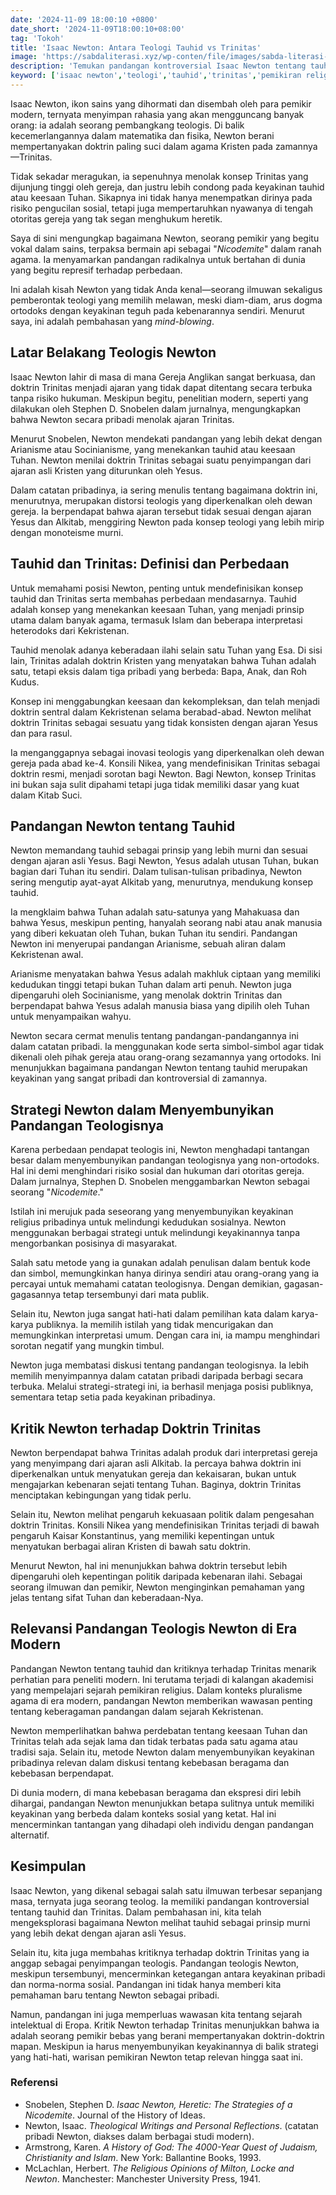 ```yaml
---
date: '2024-11-09 18:00:10 +0800'
date_short: '2024-11-09T18:00:10+08:00'
tag: 'Tokoh'
title: 'Isaac Newton: Antara Teologi Tauhid vs Trinitas'
image: 'https://sabdaliterasi.xyz/wp-conten/file/images/sabda-literasi-isaac-newton-antara-teologi-tauhid-vs-trinitas.jpg'
description: 'Temukan pandangan kontroversial Isaac Newton tentang tauhid dan Trinitas, serta dampaknya pada pemikiran religius modern yang belum Anda ketahui.'
keyword: ['isaac newton','teologi','tauhid','trinitas','pemikiran religius','monoteisme','kritik trinitas','nicodemite','sejarah kekristenan','ajaran yesus','agama newton','newton dan islam','teologi newton','teologi tauhid','anti-trinitarianisme','konsep tauhid','trinitas kristen','kontroversi teologi','pandangan teologi newton','socinianisme','arianisme','sejarah doktrin trinitas','stephen d. snobelen','teologi kristen heterodoks','newton anti-trinitarian','teologi monoteisme','pandangan religius newton','pemikiran teologis newton','perbedaan tauhid dan trinitas','doktrin konsili nikea','keesaan tuhan','sejarah pemikiran religius','kebebasan beragama','ortodoksi gereja','pandangan alternatif kristen','warisan intelektual eropa']
---
```

<p>Isaac Newton, ikon sains yang dihormati dan disembah oleh para pemikir modern, ternyata menyimpan rahasia yang akan mengguncang banyak orang: ia adalah seorang pembangkang teologis. Di balik kecemerlangannya dalam matematika dan fisika, Newton berani mempertanyakan doktrin paling suci dalam agama Kristen pada zamannya—Trinitas.</p><p>Tidak sekadar meragukan, ia sepenuhnya menolak konsep Trinitas yang dijunjung tinggi oleh gereja, dan justru lebih condong pada keyakinan tauhid atau keesaan Tuhan. Sikapnya ini tidak hanya menempatkan dirinya pada risiko pengucilan sosial, tetapi juga mempertaruhkan nyawanya di tengah otoritas gereja yang tak segan menghukum heretik.</p><p>Saya di sini mengungkap bagaimana Newton, seorang pemikir yang begitu vokal dalam sains, terpaksa bermain api sebagai "<em>Nicodemite</em>" dalam ranah agama. Ia menyamarkan pandangan radikalnya untuk bertahan di dunia yang begitu represif terhadap perbedaan.</p><p>Ini adalah kisah Newton yang tidak Anda kenal—seorang ilmuwan sekaligus pemberontak teologi yang memilih melawan, meski diam-diam, arus dogma ortodoks dengan keyakinan teguh pada kebenarannya sendiri. Menurut saya, ini adalah pembahasan yang <em>mind-blowing</em>.</p><h2><strong>Latar Belakang Teologis Newton</strong></h2><p>Isaac Newton lahir di masa di mana Gereja Anglikan sangat berkuasa, dan doktrin Trinitas menjadi ajaran yang tidak dapat ditentang secara terbuka tanpa risiko hukuman. Meskipun begitu, penelitian modern, seperti yang dilakukan oleh Stephen D. Snobelen dalam jurnalnya, mengungkapkan bahwa Newton secara pribadi menolak ajaran Trinitas.</p><p>Menurut Snobelen, Newton mendekati pandangan yang lebih dekat dengan Arianisme atau Socinianisme, yang menekankan tauhid atau keesaan Tuhan. Newton menilai doktrin Trinitas sebagai suatu penyimpangan dari ajaran asli Kristen yang diturunkan oleh Yesus.</p><p>Dalam catatan pribadinya, ia sering menulis tentang bagaimana doktrin ini, menurutnya, merupakan distorsi teologis yang diperkenalkan oleh dewan gereja. Ia berpendapat bahwa ajaran tersebut tidak sesuai dengan ajaran Yesus dan Alkitab, menggiring Newton pada konsep teologi yang lebih mirip dengan monoteisme murni.</p><h2><strong>Tauhid dan Trinitas: Definisi dan Perbedaan</strong></h2><p>Untuk memahami posisi Newton, penting untuk mendefinisikan konsep tauhid dan Trinitas serta membahas perbedaan mendasarnya. Tauhid adalah konsep yang menekankan keesaan Tuhan, yang menjadi prinsip utama dalam banyak agama, termasuk Islam dan beberapa interpretasi heterodoks dari Kekristenan.</p><p>Tauhid menolak adanya keberadaan ilahi selain satu Tuhan yang Esa. Di sisi lain, Trinitas adalah doktrin Kristen yang menyatakan bahwa Tuhan adalah satu, tetapi eksis dalam tiga pribadi yang berbeda: Bapa, Anak, dan Roh Kudus.</p><p>Konsep ini menggabungkan keesaan dan kekompleksan, dan telah menjadi doktrin sentral dalam Kekristenan selama berabad-abad. Newton melihat doktrin Trinitas sebagai sesuatu yang tidak konsisten dengan ajaran Yesus dan para rasul.</p><p>Ia menganggapnya sebagai inovasi teologis yang diperkenalkan oleh dewan gereja pada abad ke-4. Konsili Nikea, yang mendefinisikan Trinitas sebagai doktrin resmi, menjadi sorotan bagi Newton. Bagi Newton, konsep Trinitas ini bukan saja sulit dipahami tetapi juga tidak memiliki dasar yang kuat dalam Kitab Suci.</p><h2><strong>Pandangan Newton tentang Tauhid</strong></h2><p>Newton memandang tauhid sebagai prinsip yang lebih murni dan sesuai dengan ajaran asli Yesus. Bagi Newton, Yesus adalah utusan Tuhan, bukan bagian dari Tuhan itu sendiri. Dalam tulisan-tulisan pribadinya, Newton sering mengutip ayat-ayat Alkitab yang, menurutnya, mendukung konsep tauhid.</p><p>Ia mengklaim bahwa Tuhan adalah satu-satunya yang Mahakuasa dan bahwa Yesus, meskipun penting, hanyalah seorang nabi atau anak manusia yang diberi kekuatan oleh Tuhan, bukan Tuhan itu sendiri. Pandangan Newton ini menyerupai pandangan Arianisme, sebuah aliran dalam Kekristenan awal.</p><p>Arianisme menyatakan bahwa Yesus adalah makhluk ciptaan yang memiliki kedudukan tinggi tetapi bukan Tuhan dalam arti penuh. Newton juga dipengaruhi oleh Socinianisme, yang menolak doktrin Trinitas dan berpendapat bahwa Yesus adalah manusia biasa yang dipilih oleh Tuhan untuk menyampaikan wahyu.</p><p>Newton secara cermat menulis tentang pandangan-pandangannya ini dalam catatan pribadi. Ia menggunakan kode serta simbol-simbol agar tidak dikenali oleh pihak gereja atau orang-orang sezamannya yang ortodoks. Ini menunjukkan bagaimana pandangan Newton tentang tauhid merupakan keyakinan yang sangat pribadi dan kontroversial di zamannya.</p><h2><strong>Strategi Newton dalam Menyembunyikan Pandangan Teologisnya</strong></h2><p>Karena perbedaan pendapat teologis ini, Newton menghadapi tantangan besar dalam menyembunyikan pandangan teologisnya yang non-ortodoks. Hal ini demi menghindari risiko sosial dan hukuman dari otoritas gereja. Dalam jurnalnya, Stephen D. Snobelen menggambarkan Newton sebagai seorang "<em>Nicodemite</em>."</p><p>Istilah ini merujuk pada seseorang yang menyembunyikan keyakinan religius pribadinya untuk melindungi kedudukan sosialnya. Newton menggunakan berbagai strategi untuk melindungi keyakinannya tanpa mengorbankan posisinya di masyarakat.</p><p>Salah satu metode yang ia gunakan adalah penulisan dalam bentuk kode dan simbol, memungkinkan hanya dirinya sendiri atau orang-orang yang ia percayai untuk memahami catatan teologisnya. Dengan demikian, gagasan-gagasannya tetap tersembunyi dari mata publik.</p><p>Selain itu, Newton juga sangat hati-hati dalam pemilihan kata dalam karya-karya publiknya. Ia memilih istilah yang tidak mencurigakan dan memungkinkan interpretasi umum. Dengan cara ini, ia mampu menghindari sorotan negatif yang mungkin timbul.</p><p>Newton juga membatasi diskusi tentang pandangan teologisnya. Ia lebih memilih menyimpannya dalam catatan pribadi daripada berbagi secara terbuka. Melalui strategi-strategi ini, ia berhasil menjaga posisi publiknya, sementara tetap setia pada keyakinan pribadinya.</p><h2><strong>Kritik Newton terhadap Doktrin Trinitas</strong></h2><p>Newton berpendapat bahwa Trinitas adalah produk dari interpretasi gereja yang menyimpang dari ajaran asli Alkitab. Ia percaya bahwa doktrin ini diperkenalkan untuk menyatukan gereja dan kekaisaran, bukan untuk mengajarkan kebenaran sejati tentang Tuhan. Baginya, doktrin Trinitas menciptakan kebingungan yang tidak perlu.</p><p>Selain itu, Newton melihat pengaruh kekuasaan politik dalam pengesahan doktrin Trinitas. Konsili Nikea yang mendefinisikan Trinitas terjadi di bawah pengaruh Kaisar Konstantinus, yang memiliki kepentingan untuk menyatukan berbagai aliran Kristen di bawah satu doktrin.</p><p>Menurut Newton, hal ini menunjukkan bahwa doktrin tersebut lebih dipengaruhi oleh kepentingan politik daripada kebenaran ilahi. Sebagai seorang ilmuwan dan pemikir, Newton menginginkan pemahaman yang jelas tentang sifat Tuhan dan keberadaan-Nya.</p><h2><strong>Relevansi Pandangan Teologis Newton di Era Modern</strong></h2><p>Pandangan Newton tentang tauhid dan kritiknya terhadap Trinitas menarik perhatian para peneliti modern. Ini terutama terjadi di kalangan akademisi yang mempelajari sejarah pemikiran religius. Dalam konteks pluralisme agama di era modern, pandangan Newton memberikan wawasan penting tentang keberagaman pandangan dalam sejarah Kekristenan.</p><p>Newton memperlihatkan bahwa perdebatan tentang keesaan Tuhan dan Trinitas telah ada sejak lama dan tidak terbatas pada satu agama atau tradisi saja. Selain itu, metode Newton dalam menyembunyikan keyakinan pribadinya relevan dalam diskusi tentang kebebasan beragama dan kebebasan berpendapat.</p><p>Di dunia modern, di mana kebebasan beragama dan ekspresi diri lebih dihargai, pandangan Newton menunjukkan betapa sulitnya untuk memiliki keyakinan yang berbeda dalam konteks sosial yang ketat. Hal ini mencerminkan tantangan yang dihadapi oleh individu dengan pandangan alternatif.</p><h2><strong>Kesimpulan</strong></h2><p>Isaac Newton, yang dikenal sebagai salah satu ilmuwan terbesar sepanjang masa, ternyata juga seorang teolog. Ia memiliki pandangan kontroversial tentang tauhid dan Trinitas. Dalam pembahasan ini, kita telah mengeksplorasi bagaimana Newton melihat tauhid sebagai prinsip murni yang lebih dekat dengan ajaran asli Yesus.</p><p>Selain itu, kita juga membahas kritiknya terhadap doktrin Trinitas yang ia anggap sebagai penyimpangan teologis. Pandangan teologis Newton, meskipun tersembunyi, mencerminkan ketegangan antara keyakinan pribadi dan norma-norma sosial. Pandangan ini tidak hanya memberi kita pemahaman baru tentang Newton sebagai pribadi.</p><p>Namun, pandangan ini juga memperluas wawasan kita tentang sejarah intelektual di Eropa. Kritik Newton terhadap Trinitas menunjukkan bahwa ia adalah seorang pemikir bebas yang berani mempertanyakan doktrin-doktrin mapan. Meskipun ia harus menyembunyikan keyakinannya di balik strategi yang hati-hati, warisan pemikiran Newton tetap relevan hingga saat ini.</p><h3>Referensi</h3><ul><li>Snobelen, Stephen D. <em>Isaac Newton, Heretic: The Strategies of a Nicodemite</em>. Journal of the History of Ideas.</li><li>Newton, Isaac. <em>Theological Writings and Personal Reflections</em>. (catatan pribadi Newton, diakses dalam berbagai studi modern).</li><li>Armstrong, Karen. <em>A History of God: The 4000-Year Quest of Judaism, Christianity and Islam</em>. New York: Ballantine Books, 1993.</li><li>McLachlan, Herbert. <em>The Religious Opinions of Milton, Locke and Newton</em>. Manchester: Manchester University Press, 1941.</li></ul>